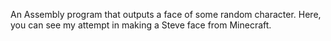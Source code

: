 An Assembly program that outputs a face of some random character. Here, you can see my attempt in making a Steve face from Minecraft.

